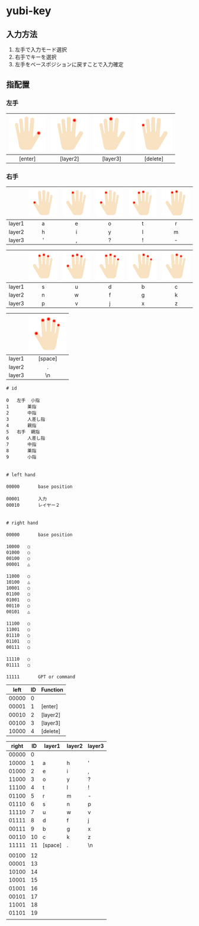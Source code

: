 # yubi-key

## 入力方法

1. 左手で入力モード選択
2. 右手でキーを選択
3. 左手をベースポジションに戻すことで入力確定

## 指配置

### 左手

| <img width="100" alt="left1" src="./srcs/hand_images/left1.png"> | <img width="100" alt="left2" src="./srcs/hand_images/left2.png"> | <img width="100" alt="left3" src="./srcs/hand_images/left3.png"> | <img width="100" alt="left4" src="./srcs/hand_images/left4.png"> |
| :---: | :---: | :---: | :---: |
| [enter] | [layer2] | [layer3] | [delete] |

### 右手

|  | <img width="100" alt="right1" src="./srcs/hand_images/right1.png"> | <img width="100" alt="right2" src="./srcs/hand_images/right2.png"> | <img width="100" alt="right3" src="./srcs/hand_images/right3.png"> | <img width="100" alt="right4" src="./srcs/hand_images/right4.png"> | <img width="100" alt="right5" src="./srcs/hand_images/right5.png"> |
| :---: | :---: | :---: | :---: | :---: | :---: |
| layer1 | a | e | o | t | r |
| layer2 | h | i | y | l | m |
| layer3 | ' | , | ? | ! | - |

|  | <img width="100" alt="right6" src="./srcs/hand_images/right6.png"> | <img width="100" alt="right7" src="./srcs/hand_images/right7.png"> | <img width="100" alt="right8" src="./srcs/hand_images/right8.png"> | <img width="100" alt="right9" src="./srcs/hand_images/right9.png"> | <img width="100" alt="right10" src="./srcs/hand_images/right10.png"> |
| :---: | :---: | :---: | :---: | :---: | :---: |
| layer1 | s | u | d | b | c |
| layer2 | n | w | f | g | k |
| layer3 | p | v | j | x | z |

|  | <img width="100" alt="right19" src="./srcs/hand_images/right11.png"> |
| :---: | :---: |
| layer1 | [space] |
| layer2 | .       |
| layer3 | \n      |

```
# id

0	左手	小指
1		薬指
2		中指
3		人差し指
4		親指
5	右手	親指
6		人差し指
7		中指
8		薬指
9		小指


# left hand

00000		base position

00001		入力
00010		レイヤー２


# right hand

00000		base position

10000	○
01000	○
00100	○
00001	△

11000	○
10100	△
10001	○
01100	○
01001	○
00110	○
00101	△

11100	○
11001	○
01110	○
01101	○
00111	○

11110	○
01111	○

11111		GPT or command
```

| left  | ID  | Function |
| ----  | --- | ----     |
| 00000 | 0   |          |
| 00001 | 1   | [enter]  |
| 00010 | 2   | [layer2] |
| 00100 | 3   | [layer3] |
| 10000 | 4   | [delete] |

| right | ID  | layer1  | layer2 | layer3 |
| ----  | --- | ----    | ---    | ---    |
| 00000 | 0   |         |        |        |
| 10000 | 1   | a       | h      | '      |
| 01000 | 2   | e       | i      | ,      |
| 11000 | 3   | o       | y      | ?      |
| 11100 | 4   | t       | l      | !      |
| 01100 | 5   | r       | m      | -      |
| 01110 | 6   | s       | n      | p      |
| 11110 | 7   | u       | w      | v      |
| 01111 | 8   | d       | f      | j      |
| 00111 | 9   | b       | g      | x      |
| 00110 | 10  | c       | k      | z      |
| 11111 | 11  | [space] | .      | \n     |
|       |     |         |        |
| 00100 | 12  |         |        |
| 00001 | 13  |         |        |
| 10100 | 14  |         |        |
| 10001 | 15  |         |        |
| 01001 | 16  |         |        |
| 00101 | 17  |         |        |
| 11001 | 18  |         |        |
| 01101 | 19  |         |        |
|       |     |         |        |

